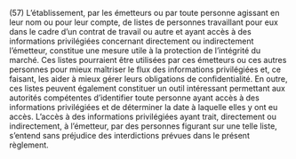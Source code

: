 (57) L’établissement, par les émetteurs ou par toute personne agissant en leur nom ou pour leur compte, de listes de personnes travaillant pour eux dans le cadre d’un contrat de travail ou autre et ayant accès à des informations privilégiées concernant directement ou indirectement l’émetteur, constitue une mesure utile à la protection de l’intégrité du marché. Ces listes pourraient être utilisées par ces émetteurs ou ces autres personnes pour mieux maîtriser le flux des informations privilégiées et, ce faisant, les aider à mieux gérer leurs obligations de confidentialité. En outre, ces listes peuvent également constituer un outil intéressant permettant aux autorités compétentes d’identifier toute personne ayant accès à des informations privilégiées et de déterminer la date à laquelle elles y ont eu accès. L’accès à des informations privilégiées ayant trait, directement ou indirectement, à l’émetteur, par des personnes figurant sur une telle liste, s’entend sans préjudice des interdictions prévues dans le présent règlement.